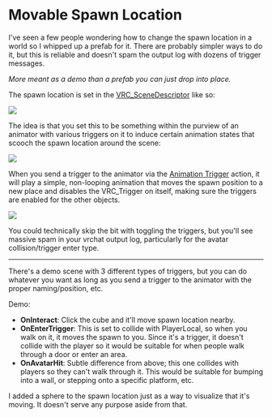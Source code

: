 # Movable Spawn Location
I've seen a few people wondering how to change the spawn location in a world so I whipped up a prefab for it.  There are probably simpler ways to do it, but this is reliable and doesn't spam the output log with dozens of trigger messages.

_More meant as a demo than a prefab you can just drop into place._

The spawn location is set in the [VRC_SceneDescriptor](https://docs.vrchat.com/docs/vrc_scenedescriptor) like so:

![](https://i.imgur.com/DX0XaR2.png)

The idea is that you set this to be something within the purview of an animator with various triggers on it to induce certain animation states that scooch the spawn location around the scene:

![](https://i.imgur.com/9FnopEC.png)

When you send a trigger to the animator via the [Animation Trigger](https://docs.vrchat.com/docs/animationtrigger) action, it will play a simple, non-looping animation that moves the spawn position to a new place and disables the VRC_Trigger on itself, making sure the triggers are enabled for the other objects.

![](https://i.imgur.com/zcaf7L5.png)

You could technically skip the bit with toggling the triggers, but you'll see massive spam in your vrchat output log, particularly for the avatar collision/trigger enter type.

---

There's a demo scene with 3 different types of triggers, but you can do whatever you want as long as you send a trigger to the animator with the proper naming/position, etc.

Demo:
 * **OnInteract**: Click the cube and it'll move spawn location nearby.
 * **OnEnterTrigger**: This is set to collide with PlayerLocal, so when you walk on it, it moves the spawn to you. Since it's a trigger, it doesn't collide with the player so it would be suitable for when people walk through a door or enter an area.
 * **OnAvatarHit**: Subtle difference from above; this one collides with players so they can't walk through it.  This would be suitable for bumping into a wall, or stepping onto a specific platform, etc.

 I added a sphere to the spawn location just as a way to visualize that it's moving.  It doesn't serve any purpose aside from that.
